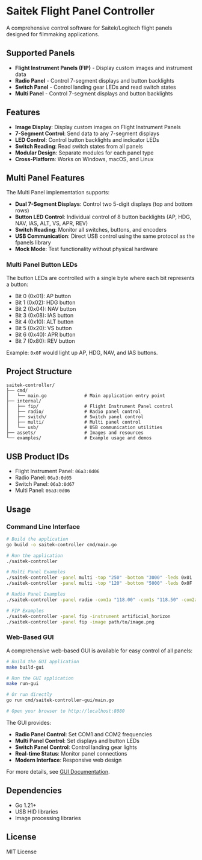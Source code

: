 # Saitek Flight Panel Controller

A comprehensive control software for Saitek/Logitech flight panels designed for filmmaking applications.

## Supported Panels

- **Flight Instrument Panels (FIP)** - Display custom images and instrument data
- **Radio Panel** - Control 7-segment displays and button backlights
- **Switch Panel** - Control landing gear LEDs and read switch states
- **Multi Panel** - Control 7-segment displays and button backlights

## Features

- **Image Display**: Display custom images on Flight Instrument Panels
- **7-Segment Control**: Send data to any 7-segment displays
- **LED Control**: Control button backlights and indicator LEDs
- **Switch Reading**: Read switch states from all panels
- **Modular Design**: Separate modules for each panel type
- **Cross-Platform**: Works on Windows, macOS, and Linux

## Multi Panel Features

The Multi Panel implementation supports:

- **Dual 7-Segment Displays**: Control two 5-digit displays (top and bottom rows)
- **Button LED Control**: Individual control of 8 button backlights (AP, HDG, NAV, IAS, ALT, VS, APR, REV)
- **Switch Reading**: Monitor all switches, buttons, and encoders
- **USB Communication**: Direct USB control using the same protocol as the fpanels library
- **Mock Mode**: Test functionality without physical hardware

### Multi Panel Button LEDs

The button LEDs are controlled with a single byte where each bit represents a button:

- Bit 0 (0x01): AP button
- Bit 1 (0x02): HDG button  
- Bit 2 (0x04): NAV button
- Bit 3 (0x08): IAS button
- Bit 4 (0x10): ALT button
- Bit 5 (0x20): VS button
- Bit 6 (0x40): APR button
- Bit 7 (0x80): REV button

Example: `0x0F` would light up AP, HDG, NAV, and IAS buttons.

## Project Structure

```
saitek-controller/
├── cmd/
│   └── main.go              # Main application entry point
├── internal/
│   ├── fip/                 # Flight Instrument Panel control
│   ├── radio/               # Radio panel control
│   ├── switch/              # Switch panel control
│   ├── multi/               # Multi panel control
│   └── usb/                 # USB communication utilities
├── assets/                  # Images and resources
└── examples/                # Example usage and demos
```

## USB Product IDs

- Flight Instrument Panel: `06a3:0d06`
- Radio Panel: `06a3:0d05`
- Switch Panel: `06a3:0d67`
- Multi Panel: `06a3:0d06`

## Usage

### Command Line Interface

```bash
# Build the application
go build -o saitek-controller cmd/main.go

# Run the application
./saitek-controller

# Multi Panel Examples
./saitek-controller -panel multi -top "250" -bottom "3000" -leds 0x01
./saitek-controller -panel multi -top "120" -bottom "5000" -leds 0x0F

# Radio Panel Examples
./saitek-controller -panel radio -com1a "118.00" -com1s "118.50" -com2a "121.30" -com2s "121.90"

# FIP Examples
./saitek-controller -panel fip -instrument artificial_horizon
./saitek-controller -panel fip -image path/to/image.png
```

### Web-Based GUI

A comprehensive web-based GUI is available for easy control of all panels:

```bash
# Build the GUI application
make build-gui

# Run the GUI application
make run-gui

# Or run directly
go run cmd/saitek-controller-gui/main.go

# Open your browser to http://localhost:8080
```

The GUI provides:
- **Radio Panel Control**: Set COM1 and COM2 frequencies
- **Multi Panel Control**: Set displays and button LEDs
- **Switch Panel Control**: Control landing gear lights
- **Real-time Status**: Monitor panel connections
- **Modern Interface**: Responsive web design

For more details, see [GUI Documentation](cmd/saitek-controller-gui/README.md).

## Dependencies

- Go 1.21+
- USB HID libraries
- Image processing libraries

## License

MIT License 
